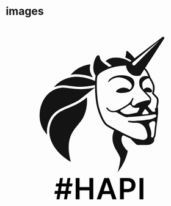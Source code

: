 # images<?xml version="1.0" encoding="utf-8"?>
<!-- Generator: Adobe Illustrator 24.0.1, SVG Export Plug-In . SVG Version: 6.00 Build 0)  -->
<svg version="1.1" id="Layer_2" xmlns="http://www.w3.org/2000/svg" xmlns:xlink="http://www.w3.org/1999/xlink" x="0px" y="0px"
	 width="600px" height="600px" viewBox="0 0 600 600" enable-background="new 0 0 600 600" xml:space="preserve">
<g>
	<g>
		<path fill="#141414" d="M263.7,122.8c-3.6,0.3-7.1,0.9-10.7,1.8c-24.5,6-40.3,18.1-50.4,31c24.5-4.7,49.9,1.3,67.3,7.4
			c0.5,0.2,1,0.4,1.6,0.6c-2.7-4.2-5.2-9-7.2-14.4C261.2,141.1,261.6,131.6,263.7,122.8z"/>
		<path fill="#141414" d="M201.2,197.7c-9.8-1.1-19.1-2.1-24.6-2.1c-0.7,0-1.4,0-2,0.1c-38.1,2.6-67.2,37.3-69.1,82.4
			c-1.4,32.2,13.5,53.1,23.3,63.4c-1.5-12.5-0.1-25,4.3-37.3c11.7-32.6,34.3-42.1,60.6-53.1c10.8-4.5,22.5-9.5,34.3-16.6l50.1-39.6
			c-10.1,2.2-24.4,4.5-42.9,5.3C227.1,200.6,213.9,199.1,201.2,197.7z"/>
		<path fill="#141414" d="M319.1,176.5c-0.5,1.1,0.9,2.1,1.8,1.2c5.3-5.4,16.3-14.3,30.8-14.2c15.6,0.1,35.5,10.2,40.5,22.1
			c4,9.8-6.6,16.5-6.6,16.5l0,0c-2.5-2.7-8-6.3-18.2-6.6c-15-0.5-25.3,12.1-24.1,12.9c7.5,4.7,17.3,3.7,23.1,3.5
			c5.8-0.2,15.1-2.5,17.8-3.5c4.7-1.8,11.7-7.8,14.9-16.1c2.5-6.5,8.4-28.7-25.2-34.4C352.7,154.3,327,159.6,319.1,176.5z"/>
		<path fill="#141414" d="M473.1,225.1c-0.5-0.6-1.1-1.3-1.7-2l-0.3-0.3c-3.9-4.4-7.6-8.3-9.4-10.1c1.2-4.2,4-16.2,1-26.1
			c-2.3-7.7-6.8-15.5-9.2-19.4l-0.8-1.2h0c-0.4-0.6-0.8-1.2-1.1-1.7c-0.3-0.4-0.5-0.7-0.6-1l-0.2-0.7c-2.5-7-8.6-22.3-16.4-28.1
			l59.4-91.7c2.3-3.5-2.1-7.5-5.4-5l-86.8,66.5c-8.7-12.3-21.1-21.8-21.8-22.4c-0.8-0.6-2-0.7-2.9-0.2c-0.9,0.5-1.4,1.6-1.3,2.6
			c0,0.1,0.6,5.9-2.9,17.6c7.5,2.7,13.9,6,19.3,9.7l-4.5,3.5c-8.8-5.7-20-10.5-34.3-12.6c-17.7-2.6-31.9,1-42.1,10.7c0,0,0,0,0,0
			c5.9,3.8,13.1,8.7,17,12.4c0.8,0.7,1.5,1.5,2.2,2.3c-3.1,0.9-6.2,1.9-9.3,2.9c-0.3-0.2-0.5-0.5-0.8-0.7c-1.9-1.7-4.4-3.4-7-5.3
			c-5.4-3.8-11.7-8.3-15.8-14c-2.2-3.1-3.8-6.5-4.3-10.4c-0.3-2.4-1-4-2.2-4.9c0,0,0,0,0,0c0,0,0,0,0,0c-0.6-0.5-2.8-2-5.8,0.3
			c-2,1.6-4.4,5.3-6.5,10.3c-5.2,12.3-8.7,32.1-1.8,46.1c1.2,2.3,2.4,4.5,3.7,6.6c-0.4,1-0.7,2.1-0.9,3.1c-0.6,3.4-0.9,7.8-1.2,12.7
			c-19.8-8.3-50.5-17.5-78.5-10.7c-23.9,5.8-39.4,17.5-49.6,30c7.4-3.1,15.2-5,23.5-5.6c5.6-0.4,16.4,0.8,27.9,2.1
			c11.8,1.3,25.3,2.8,32.9,2.4c19.2-0.8,33.7-3.3,43.5-5.6c0,5.4,0.1,11.1,0.4,16.9c0.7,16.8,2.5,34.3,5,46.5
			c3.6,17.9,16.5,55.2,31.4,64.6c5.5,3.5,13.5,8.2,22.9,13.4c-2.5,6.4-5.1,15.1-5.1,23.5c0,15.2,5.2,26.6,11,37
			c4.6,8.2,9.6,15.7,12.8,24c2.5,6.5-2.7,27.7-5.6,38.9c-1.2,4.5-1.9,7.3-1.7,7c3.7-5.1,7.5-10.8,11.3-16.8
			c15.3-24.2,19.4-47,19.5-48l0.2-1.4l-1.1-1c-0.2-0.2-17.2-15.7-18.3-33.3c-0.4-6.9,1-11.5,4.3-13.8c0.5-0.3,1-0.6,1.6-0.9
			c7.5,3.7,15,7.3,22.2,10.5c2.8,3.5,9,9.4,11.8,12c3.4,3.2,6.9,7.8,12.2,7.8c5.3,0,15.9,0,21.3,0s13.1,0,17.3-2.1
			c4.2-2.1,10.9-5.6,11-12.6c0-1.5,0.4-3.9,0.9-6.8c3.7-4.9,4.1-10.6,4.8-19.2c0.5-5.7,1.7-15.5,3-25.9c2-15.7,4.1-32,3.9-37.9
			c-0.2-8.2-1.1-14.3-1.4-16.2C475.3,249.4,479.5,232.4,473.1,225.1z M318,310.6c-13.3-8.4-25.6-44.6-29-61.2
			c-4.8-23.9-6.9-68.5-3.9-86.8c2.7-16.7,49-34.5,81.7-35.6c1.9-0.1,3.8-0.1,5.6-0.1c1,0,2,0,3,0c-0.1,4.9,1.3,15.6,13.8,25.5
			c13.9,11,30.4,5,30.4,5l12.1-18.7c4.5,3.5,9.4,12.7,13,22.1c-0.9-0.4-1.9-0.7-3.1-0.9c-8.1-1.3-31.6-0.9-24,31.3
			c1,4,5.2,9.4,17.2,22.3c2.8,3,5.1,5.3,7,7.2c5.6,5.6,7.4,7.4,7.5,11.8c0,0.3-0.2,1.6-0.4,3c-0.8-0.6-1.9-1.1-3.4-1
			c-3.6-0.2-33.7,5.6-42.4,15.1c-1.7,1.9-4.5,2.6-6.7,1.4c-0.1-0.1-0.2-0.1-0.3-0.2c-1.4-0.8-2.3-1.9-2.8-3.5
			c-1.3-5.1,2.9-13.2,4.6-16c0.6-1,0.3-2.3-0.6-2.9c-1-0.6-2.3-0.3-2.9,0.6c-0.1,0.2-0.9,1.5-1.9,3.5c-3.3,6.6-8.2,12.2-14.3,16.3
			c-9.8,6.6-24,15.2-35.5,18.2c-18,4.7-24.9-8.2-25.2-8.8c-0.5-1-1.8-1.4-2.8-0.9c-1,0.5-1.5,1.8-0.9,2.8
			c0.1,0.1,6.3,12.1,21.5,12.1c0.6,0,1.4-0.1,2.2-0.2c4.3-0.5,8.6,0.5,12.3,2.7c3.5,2.1,8,4.7,12.5,7c12.6,6.3,14.7,6.2,19.5,5.4
			c1.1-0.2,49.8-2.4,80.1-8.2l3.6,0.2c2.4,0.1,4.3,2.3,4,4.7l0,0.1c-0.2,1.4-1,2.6-2.2,3.3c-2.7,1.5-6.5,3.5-9.9,4.9
			c-1.6,0.6-3.3,1.2-5.1,1.6c-5.5,1.3-11.1,1.6-11.1,1.6s-5.4,1.2-13.5,2.1c-3.4,0.4-7.2,0.7-11.3,0.9c-14,0.7-13,1.6-24.8,1
			c-2.9-0.1-5.7-0.3-8.3-0.6c-2.5-0.3-3.2,3.4-0.7,4c6.1,1.5,13.3,2.6,21.3,2.5c1,0,1.9,0,2.9,0c12.8-0.1,24.4,7.5,29.4,19.3
			c2.1,5,4.1,12,5.4,18.5c1.8,8.4-5.3,16.1-13.8,15.3c-12.5-1.3-26.6-4.8-34.6-8.3C365.3,338.1,332.4,319.8,318,310.6z M448.7,169.2
			l1.2,1.9c2.4,4,5.9,10.5,7.9,16.9c3.1,10.4-1.4,24.4-1.4,24.5l-0.5,1.5l1.1,1.1c0,0.1,5,5.2,10.3,11.1l0.1,0.2
			c0.6,0.7,1.2,1.3,1.8,2c3.7,4.3,1.9,17-0.1,23.9l-0.2,0.6l0.1,0.6c0,0,0.3,1.5,0.6,3.9c-2.7,0.3-4.7,2.7-4.4,5.5l0.8,7.5l-8.6,0.1
			l-13.5-15.3c-1-1.2-1-3,0.2-4c0,0,0,0,0,0c7.1-6.4,8.1-9.5,8.3-10.7c0.9-5.4,1.2-7.4,1.2-8.1c0-6.1-2.9-9-8.7-14.8
			c-1.9-1.9-4.2-4.2-6.9-7.1c-0.6-0.6-1.1-1.2-1.7-1.8c2.1,0.6,4.9,1.2,8.5,1.5c8.4,0.7,10.9-1.4,10.9-1.4s1.5-2.7-1.1-6.6
			c-2.6-3.9-6.2-6.7-13.2-6.9c-5-0.2-9.5,3.7-11.7,6c-0.9-1-2.9-4.7-3.8-10.9c-1.5-9.7,2.1-14.2,4.7-16.4c4.6-3.9,10.9-7.7,14.4-7.5
			c0.9,0.1,1.9,0.2,2.7,0.4C447.8,167.7,448.2,168.4,448.7,169.2z M463.4,332.9c-0.7,8.2-1.1,12.8-3.8,16.5c-2.3,3.1-7.3,0.8-6.6-3
			c0.4-2.1,0.7-4.3,0.8-6.4c0.3-10.7-4.9-20.9-6.7-27.7c0,0,0-0.1,0-0.1c-0.9-3.8,1.2-7.7,4.8-9.3c1.6-0.7,3.4-1.6,5.3-2.6
			c4.6-2.3,9.9,1.3,9.2,6.4l0,0.1C465.2,317.2,463.9,327.1,463.4,332.9z M385.1,249.4c1.8-1.3,4.4-0.8,5.6,1.2
			c0.8,1.4,1.9,2.9,3.4,4.1c4.5,3.7,9.8,3.5,13.2,3.5c3.3,0,5.4-0.6,6-0.8c0,0,0,0,0,0c2.4-0.5,4.3,2,3.1,4.2
			c-2.6,4.8-6.1,11.1-6.5,11.4c-0.7,0.5-22.8,5.1-25.6,5.4s-11.6,1.2-18.2-3c-2.8-1.7-5.5-3.7-7.7-5.3c-1.7-1.2-1.4-3.8,0.4-4.7
			C368.8,260.4,378.7,253.9,385.1,249.4z M436.8,263.8l8.3,9.1c1.5,1.7,0.5,4.4-1.7,4.7c-5,0.6-10,1.2-14.9,1.7
			c-2.3,0.2-3.9-2.3-2.7-4.3c1.9-3,4.3-7,6.5-10.8C433.2,262.6,435.5,262.4,436.8,263.8z M396.4,117.1l83.5-69.1l-76.9,76.9
			c-2.5,2.4-6.6,1.6-8.1-1.5h0C393.9,121.2,394.5,118.5,396.4,117.1z"/>
		<path fill="#141414" d="M196.6,258.1c-25.6,10.7-45.8,19.2-56.4,48.7c-15.1,42,9.4,88.5,62.5,120.1c-17.4-68,3.5-93.1,22.1-115.3
			c6.4-7.7,12.5-15,16.9-23.7c12.9-25.8,12.3-50.5,11.1-62C233.7,242.5,214.1,250.8,196.6,258.1z"/>
	</g>
	<g>
		<path d="M201.6,477.1h-9.1l-2.8,17.1h-14.3l2.8-17.1h-9.1l-2.8,17.1h-9.3l-1.5,9.1h9.3l-2.3,14h-9.4l-1.5,9.1h9.4l-2.8,17.1h9.1
			l2.8-17.1h14.3l-2.8,17.1h9.1l2.8-17.1h9.3l1.5-9.1h-9.3l2.3-14h9.4l1.5-9.1h-9.4L201.6,477.1z M186,517.4h-14.3l2.3-14h14.3
			L186,517.4z"/>
		<polygon points="260.8,505.3 230,505.3 230,477.1 218,477.1 218,543.6 230,543.6 230,515.4 260.8,515.4 260.8,543.6 272.9,543.6 
			272.9,477.1 260.8,477.1 		"/>
		<path d="M307.1,477.1l-23.4,66.4h12.8l5.5-16.4h25l5.5,16.4h12.8l-23.4-66.4H307.1z M305.3,517.5l9-26.8h0.5l9,26.8H305.3z"/>
		<path d="M394,480c-3.5-1.9-7.8-2.9-12.9-2.9h-24.9v66.4h12v-22.4H381c5.1,0,9.4-0.9,12.9-2.8s6.2-4.5,7.9-7.8
			c1.8-3.3,2.7-7.1,2.7-11.3c0-4.2-0.9-8-2.7-11.3C400.1,484.5,397.4,481.9,394,480z M390.9,505.4c-0.9,1.8-2.3,3.2-4.2,4.3
			c-1.9,1-4.3,1.6-7.3,1.6h-11.1v-24h11c3,0,5.5,0.5,7.4,1.5c1.9,1,3.3,2.4,4.2,4.2c0.9,1.8,1.4,3.9,1.4,6.2
			S391.8,503.6,390.9,505.4z"/>
		<rect x="417.1" y="477.1" width="12" height="66.4"/>
	</g>
</g>
</svg>
